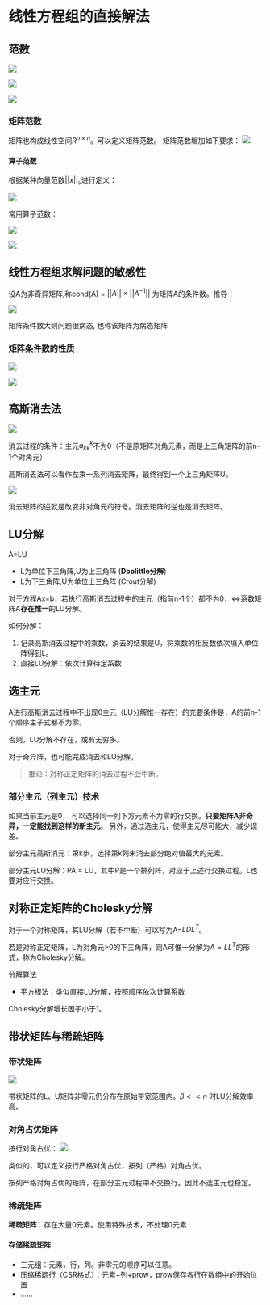 # 线性方程组的直接解法

## 范数

![](_v_images/20200311102711090_986145842.png)

![](_v_images/20200311102726137_1123419780.png)

![](_v_images/20200311102805955_339146336.png)

### 矩阵范数

矩阵也构成线性空间$R^{n\times n}$。可以定义矩阵范数。 矩阵范数增加如下要求：
![](_v_images/20200311104149947_664943975.png)

#### 算子范数
根据某种向量范数$||x||_v$进行定义：

![](_v_images/20200311104509998_1220029163.png)

常用算子范数：

![](_v_images/20200311105149373_1583675492.png)

![](_v_images/20200311105201980_1624292073.png)

## 线性方程组求解问题的敏感性

设A为非奇异矩阵,称cond(A) = $||A|| \times || A^{−1}||$ 为矩阵A的条件数。推导：

![](_v_images/20200311110403341_1574703813.png)

矩阵条件数大则问题很病态, 也称该矩阵为病态矩阵

### 矩阵条件数的性质

![](_v_images/20200311112059402_196588111.png)

![](_v_images/20200311112519290_1921953635.png)

## 高斯消去法

![](_v_images/20200311113932737_1182881038.png)

消去过程的条件：主元$a_{kk}^k$不为0（不是原矩阵对角元素，而是上三角矩阵的前n-1个对角元）

高斯消去法可以看作左乘一系列消去矩阵，最终得到一个上三角矩阵U。

![](_v_images/20200311114655703_1555378862.png)

消去矩阵的逆就是改变非对角元的符号。消去矩阵的逆也是消去矩阵。

## LU分解

A=LU

- L为单位下三角阵,U为上三角阵 (**Doolittle分解**)
- L为下三角阵,U为单位上三角阵 (Crout分解)

对于方程Ax=b，若执行高斯消去过程中的主元（指前n-1个）都不为0，<=>系数矩阵A**存在惟一**的LU分解。

如何分解：
1. 记录高斯消去过程中的乘数，消去的结果是U，将乘数的相反数依次填入单位阵得到L。
2. 直接LU分解：依次计算待定系数

## 选主元

A进行高斯消去过程中不出现0主元（LU分解惟一存在）的充要条件是，A的前n-1个顺序主子式都不为零。

否则，LU分解不存在，或有无穷多。

对于奇异阵，也可能完成消去和LU分解。

> 推论：对称正定矩阵的消去过程不会中断。

### 部分主元（列主元）技术

如果当前主元是0， 可以选择同一列下方元素不为零的行交换。**只要矩阵A非奇异，一定能找到这样的新主元**。 另外，通过选主元，使得主元尽可能大，减少误差。

部分主元高斯消元：第k步，选择第k列未消去部分绝对值最大的元素。

部分主元LU分解：PA = LU，其中P是一个排列阵，对应于上述行交换过程。L也要对应行交换。

## 对称正定矩阵的Cholesky分解

对于一个对称矩阵，其LU分解（若不中断）可以写为A=$LDL^T$。

若是对称正定矩阵，L为对角元>0的下三角阵，则A可惟一分解为$A=LL^T$的形式，称为Cholesky分解。

分解算法
- 平方根法：类似直接LU分解，按照顺序依次计算系数

Cholesky分解增长因子小于1。

## 带状矩阵与稀疏矩阵

### 带状矩阵

![](_v_images/20200318115658044_2102111178.png)

带状矩阵的L、U矩阵非零元仍分布在原始带宽范围内。$\beta << n$ 时LU分解效率高。

### 对角占优矩阵

按行对角占优：
![](_v_images/20200318121113049_258868841.png)

类似的，可以定义按行严格对角占优，按列（严格）对角占优。

按列严格对角占优的矩阵，在部分主元过程中不交换行。因此不选主元也稳定。

### 稀疏矩阵

**稀疏矩阵**：存在大量0元素。使用特殊技术，不处理0元素

#### 存储稀疏矩阵

- 三元组：元素，行，列。非零元的顺序可以任意。
- 压缩稀疏行（CSR格式）：元素+列+prow，prow保存各行在数组中的开始位置
- ……